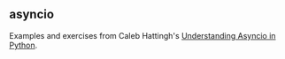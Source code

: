 
## asyncio

Examples and exercises from Caleb Hattingh's [Understanding Asyncio in Python](https://www.oreilly.com/library/view/using-asyncio-in/9781492075325/).
